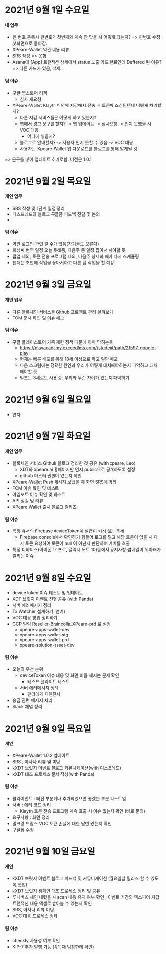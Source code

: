 
# 2021년 9월 1일 수요일 

#### 내 업무
- 핀 번호 등록시 핀번호가 첫번째와 계속 안 맞을 시 어떻게 되는지? => 핀번호 수정 첫화면으로 돌아감. 
- XPeare-Wallet 약관 내용 리뷰
- SRS 작성 => 못함
- Asana에 [App] 트랜잭션 상세에서 status 노출 카드 완료인데 Deffered 된
  이유? => 다른 카드가 있음, 삭제.
  
#### 팀 이슈 

- 구글 앱스토어 리젝 
    - 심사 재요청      
- XPeare-Wallet Klaytn 이외에 지갑에서 전송 시 토큰이 소실될텐데 어떻게 처리할지?
    - 다른 지갑 서비스들은 어떻게 하고 있는지?
    - 앱에서 경고 문구를 할지? -> 앱 업데이트 -> 심사요청 -> 인지 못했을 시 VOC 대응
        - 어디에 넣을지? 
    - 블로그로 안내할지? -> 사용자 인지 못할 수 있음 -> VOC 대응
    - 사용자는 Xpeare-Wallet 앱 다운로드를 블로그를 통해 알게될 것
  
=> 문구를 넣어 업데이트 하기로함. 버전은 1.0.1 


# 2021년 9월 2일 목요일 

#### 개인 업무 

- SRS 작성 및 1단계 일정 정리  
- 디스프레드와 블로그 구글폼 피드백 전달 및 논의 
- 

#### 팀 이슈

- 약관 로그인 관련 알 수가 없음(자기들도 모른다)
- 희성씨 번역 일정 오늘 못해줌, 다음주 중 일정 잡아서 해야할 듯
- 팝업 제외, 토큰 전송 프로그램 제외, 다음주 상세화 해서 다시 스케쥴링 
- 팬더는 초반에 작업을 몰아서하고 다른 팀 작업을 할 예정 

# 2021년 9월 3일 금요일 

#### 개인 업무 

- 다른 블록체인 서비스들 Github 프로젝트 관리 살펴보기 
- FCM 문서 확인 및 이슈 체크 

#### 팀 이슈

- 구글 플레이스토어 가족 제한 정책 때문에 아마 막히는듯 
  - https://playacademy.exceedlms.com//student/path/21597-google-play 
  - 현재는 빠른 배포를 위해 18세 이상으로 하고 일단 배포 
  - 다음 스크럼에는 정확한 원인과 우리가 어떻게 대처해야하는지 파악하고 대처해야할 듯 
  - 밀크는 3세로도 사용 중. 우리와 무슨 차이가 있는지 파악하기

# 2021년 9월 6일 월요일

- 연차

# 2021년 9월 7일 화요일 

#### 개인 업무 

- 블록체인 서비스 Github 블로그 정리한 것 공유 (with xpeare, Leo)
    - XDT와 xpeare.ai 홈페이지만 먼저 public으로 공개하도록 설정 
    - github 마스터 권한이 있는지 확인 
- XPeare-Wallet Push 메시지 보냈을 때 화면 SRS에 정리
- FCM 이슈 확인 및 테스트
- 아임포트 이슈 확인 및 테스트
- API 점검 및 리뷰
- XPeare Wallet 출시 블로그 릴리즈 

#### 팀 이슈 

- 특정 유저의 Firebase deviceToken이 발급이 되지 않는 문제 
  - Firebase console에서 확인하기 힘들어 로그를 달고 해당 토큰이 없을 시 다시 토큰 요청하여 토큰이 null 이 아닌지 판단하여 서버를 호출 
- 특정 디바이스(아이폰 12 프로, 갤럭시 노트 10)등에서 공지사항 썸네일이 위아래가 짤리는 이슈 

# 2021년 9월 8일 수요일 

- deviceToken 이슈 테스트 및 업데이트
- XDT 브릿지 이벤트 진행 공유 (with Panda)
- 서버 에러메시지 정리 
- Tx Watcher 설계하기 (연기)
- VOC 대응 방법 정리하기 
- GCP 빌링 Reseller-Braincolla_XPeare-prd 로 설정 
  - xpeare-apps-wallet-dev
  - xpeare-apps-wallet-stg
  - xpeare-apps-wallet-prd
  - xpeare-solution-asset-dev

#### 팀 이슈

- 오늘의 우선 순위
  - deviceToken 이슈 대응 및 화면 비율 깨지는 문제 확인
      - 테스프 플라이트 테스트 
  - 서버 에러메시지 정리 
    - 팬더에게 디펜던시
- 송금 관련 메시지 처리 
- Slack 채널 정리

# 2021년 9월 9일 목요일 

#### 개인 

- XPeare-Wallet 1.0.2 업데이트 
- SRS , 아사나 리뷰 및 미팅
- kXDT 브릿지 이벤트 블로그 커뮤니케이션(with 디스프레드)
- kXDT 대조 프로세스 문서 작성(with Panda)

#### 팀 이슈

- 클라이언트 : 빠진 부분이나 추가되었으면 좋겠는 부분 리스트업 
- 서버 : 에러 코드 정리
    - Klaytn 토큰 전송 프로그램 계속 호출 시 이슈 없는지 확인 (바로 문의)
- 요구사항 : 화면 정리 
- 밀크랑 드랍스 VOC 토큰 손실에 대한 답변 왔는지 확인 
- 구글폼 수정 

# 2021년 9월 10일 금요일 

#### 개인 

- kXDT 브릿지 이벤트 블로그 피드백 및 커뮤니케이션 (월요일날 릴리즈 할 수 있도록 셋업)
- kXDT 브릿지 캠페인 대조 프로세스 정리 및 공유
- 루니버스 체인 내렸을 시 scan 내용 유지 여부 확인 , 이벤트 기간의 엑스피어 지갑 트랜잭션 내용 엑셀로 받아볼 수 있는지 확인
- SRS, 아사나 리뷰 미팅 
- VOC 대응 프로세스 정리 

#### 팀 이슈

- checkly 사용성 여부 확인
- KIP-7 추가 발행 가능 (강득재 팀장한테 확인)

